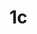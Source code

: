 # 1c
<!DOCTYPE html>
<html lang="en">
<head>
    <meta charset="UTF-8">
    <meta http-equiv="X-UA-Compatible" content="IE=edge">
    <meta name="viewport" content="width=device-width, initial-scale=1.0">
    <title>Document</title>
</head>
<body>
   <img src="NLP Unit _5 (1)_Page_8.jpg" alt=""><br>
   <img src="NLP Unit _5 (1)_Page_9.jpg" alt=""><br>
   <img src="NLP Unit _5 (1)_Page_10.jpg" alt=""><br>
   <img src="NLP Unit _5 (1)_Page_11.jpg" alt=""><br>
   <img src="NLP Unit _5 (1)_Page_12.jpg" alt=""><br>
   <img src="NLP Unit _5 (1)_Page_13.jpg" alt=""><br>
    
   
</body>
</html>

